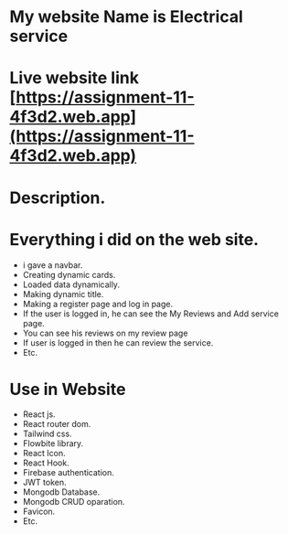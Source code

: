 # My website Name is Electrical service
# Live website link [https://assignment-11-4f3d2.web.app](https://assignment-11-4f3d2.web.app)
# Description.
# Everything i did on the web site.
* i gave a navbar.
* Creating dynamic cards.
* Loaded data dynamically.
* Making dynamic title.
* Making a register page and log in page.
* If the user is logged in, he can see the My Reviews and Add service page.
* You can see his reviews on my review page
* If user is logged in then he can review the service.
* Etc.
# Use in Website
* React js.
* React router dom.
* Tailwind css.
* Flowbite library.
* React Icon.
* React Hook.
* Firebase authentication.
* JWT token.
* Mongodb Database.
* Mongodb CRUD oparation.
* Favicon.
* Etc.